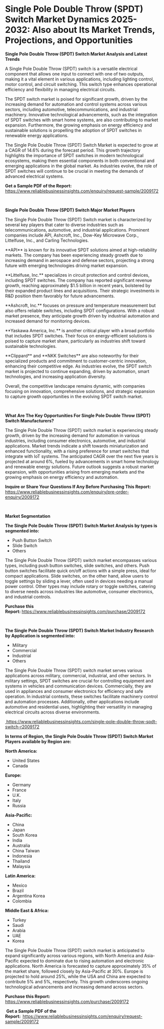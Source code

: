 <p><h1>Single Pole Double Throw (SPDT) Switch Market Dynamics 2025-2032: Also about Its Market Trends, Projections, and Opportunities</h1></p><p><strong>Single Pole Double Throw (SPDT) Switch Market Analysis and Latest Trends</strong></p>
<p><p>A Single Pole Double Throw (SPDT) switch is a versatile electrical component that allows one input to connect with one of two outputs, making it a vital element in various applications, including lighting control, motor control, and circuit switching. This switch type enhances operational efficiency and flexibility in managing electrical circuits.</p><p>The SPDT switch market is poised for significant growth, driven by the increasing demand for automation and control systems across various sectors, including automotive, telecommunications, and industrial machinery. Innovative technological advancements, such as the integration of SPDT switches with smart home systems, are also contributing to market expansion. Furthermore, the growing emphasis on energy efficiency and sustainable solutions is propelling the adoption of SPDT switches in renewable energy applications.</p><p>The Single Pole Double Throw (SPDT) Switch Market is expected to grow at a CAGR of 14.6% during the forecast period. This growth trajectory highlights the importance of SPDT switches in modern technological ecosystems, making them essential components in both conventional and emerging applications in the global market. As industries evolve, the role of SPDT switches will continue to be crucial in meeting the demands of advanced electrical systems.</p></p>
<p><strong>Get a Sample PDF of the Report:&nbsp;</strong> <a href="https://www.reliablebusinessinsights.com/enquiry/request-sample/2009172?utm_campaign=3679&utm_medium=2&utm_source=Github&utm_content=ia&utm_term=16042025&utm_id=single-pole-double-throw-spdt-switch">https://www.reliablebusinessinsights.com/enquiry/request-sample/2009172</a></p>
<p>&nbsp;</p>
<p><strong>Single Pole Double Throw (SPDT) Switch Major Market Players</strong></p>
<p><p>The Single Pole Double Throw (SPDT) Switch market is characterized by several key players that cater to diverse industries such as telecommunications, automotive, and industrial applications. Prominent companies include API, Ashcroft, Inc., Dow-Key Microwave Corp., Littelfuse, Inc., and Carling Technologies.</p><p>**API** is known for its innovative SPDT solutions aimed at high-reliability markets. The company has been experiencing steady growth due to increasing demand in aerospace and defense sectors, projecting a strong future with emerging technologies driving market expansion.</p><p>**Littelfuse, Inc.** specializes in circuit protection and control devices, including SPDT switches. The company has reported significant revenue growth, reaching approximately $1.5 billion in recent years, bolstered by their expanded product lines and acquisitions. Their strategic investments in R&D position them favorably for future advancements.</p><p>**Ashcroft, Inc.** focuses on pressure and temperature measurement but also offers reliable switches, including SPDT configurations. With a robust market presence, they anticipate growth driven by industrial automation and increased demand for monitoring devices.</p><p>**Yaskawa America, Inc.** is another critical player with a broad portfolio that includes SPDT switches. Their focus on energy-efficient solutions is poised to capture market share, particularly as industries shift toward sustainable technologies.</p><p>**Clippard** and **NKK Switches** are also noteworthy for their specialized products and commitment to customer-centric innovation, enhancing their competitive edge. As industries evolve, the SPDT switch market is projected to continue expanding, driven by automation, smart technologies, and increasing application diversity. </p><p>Overall, the competitive landscape remains dynamic, with companies focusing on innovation, comprehensive solutions, and strategic expansion to capture growth opportunities in the evolving SPDT switch market.</p></p>
<p>&nbsp;</p>
<p><strong>What Are The Key Opportunities For Single Pole Double Throw (SPDT) Switch Manufacturers?</strong></p>
<p><p>The Single Pole Double Throw (SPDT) switch market is experiencing steady growth, driven by the increasing demand for automation in various industries, including consumer electronics, automotive, and industrial applications. Market trends indicate a shift towards miniaturization and enhanced functionality, with a rising preference for smart switches that integrate with IoT systems. The anticipated CAGR over the next five years is projected at around 6%, fueled by advancements in smart home technology and renewable energy solutions. Future outlook suggests a robust market expansion, with opportunities arising from emerging markets and the growing emphasis on energy efficiency and automation.</p></p>
<p><strong>Inquire or Share Your Questions If Any Before Purchasing This Report:</strong> <a href="https://www.reliablebusinessinsights.com/enquiry/pre-order-enquiry/2009172?utm_campaign=3679&utm_medium=2&utm_source=Github&utm_content=ia&utm_term=16042025&utm_id=single-pole-double-throw-spdt-switch">https://www.reliablebusinessinsights.com/enquiry/pre-order-enquiry/2009172</a></p>
<p>&nbsp;</p>
<p><strong>Market Segmentation</strong></p>
<p><strong>The Single Pole Double Throw (SPDT) Switch Market Analysis by types is segmented into:</strong></p>
<p><ul><li>Push Button Switch</li><li>Slide Switch</li><li>Others</li></ul></p>
<p><p>The Single Pole Double Throw (SPDT) switch market encompasses various types, including push button switches, slide switches, and others. Push button switches facilitate quick on/off actions with a simple press, ideal for compact applications. Slide switches, on the other hand, allow users to toggle settings by sliding a lever, often used in devices needing a manual power control. Other types may include rotary or toggle switches, catering to diverse needs across industries like automotive, consumer electronics, and industrial controls.</p></p>
<p><strong>Purchase this Report:&nbsp;</strong><a href="https://www.reliablebusinessinsights.com/purchase/2009172?utm_campaign=3679&utm_medium=2&utm_source=Github&utm_content=ia&utm_term=16042025&utm_id=single-pole-double-throw-spdt-switch">https://www.reliablebusinessinsights.com/purchase/2009172</a></p>
<p>&nbsp;</p>
<p><strong>The Single Pole Double Throw (SPDT) Switch Market Industry Research by Application is segmented into:</strong></p>
<p><ul><li>Military</li><li>Commercial</li><li>Industrial</li><li>Others</li></ul></p>
<p><p>The Single Pole Double Throw (SPDT) switch market serves various applications across military, commercial, industrial, and other sectors. In military settings, SPDT switches are crucial for controlling equipment and systems in vehicles and communication devices. Commercially, they are used in appliances and consumer electronics for efficiency and safe operation. In industrial contexts, these switches facilitate machinery control and automation processes. Additionally, other applications include automotive and residential uses, highlighting their versatility in managing electrical circuits across diverse environments.</p></p>
<p><a href="https://www.reliablebusinessinsights.com/single-pole-double-throw-spdt-switch-r2009172?utm_campaign=3679&utm_medium=2&utm_source=Github&utm_content=ia&utm_term=16042025&utm_id=single-pole-double-throw-spdt-switch">&nbsp;https://www.reliablebusinessinsights.com/single-pole-double-throw-spdt-switch-r2009172</a></p>
<p><strong>In terms of Region, the Single Pole Double Throw (SPDT) Switch Market Players available by Region are:</strong></p>
<p>
    <p> <strong> North America: </strong>
        <ul>
            <li>United States</li>
            <li>Canada</li>
        </ul>
        </p> 
    <p> <strong> Europe: </strong>
        <ul>
            <li>Germany</li>
            <li>France</li>
            <li>U.K.</li>
            <li>Italy</li>
            <li>Russia</li>
        </ul>
        </p> 
    <p> <strong> Asia-Pacific: </strong>
        <ul>
            <li>China</li>
            <li>Japan</li>
            <li>South Korea</li>
            <li>India</li>
            <li>Australia</li>
            <li>China Taiwan</li>
            <li>Indonesia</li>
            <li>Thailand</li>
            <li>Malaysia</li>
        </ul>
        </p> 
    <p> <strong> Latin America: </strong>
        <ul>
            <li>Mexico</li>
            <li>Brazil</li>
            <li>Argentina Korea</li>
            <li>Colombia</li>
        </ul>
        </p> 
    <p> <strong> Middle East & Africa: </strong>
        <ul>
            <li>Turkey</li>
            <li>Saudi</li>
            <li>Arabia</li>
            <li>UAE</li>
            <li>Korea</li>
        </ul>
    </p>
    </p>
<p><p>The Single Pole Double Throw (SPDT) switch market is anticipated to expand significantly across various regions, with North America and Asia-Pacific expected to dominate due to rising automation and electronic applications. North America is forecasted to capture approximately 35% of the market share, followed closely by Asia-Pacific at 30%. Europe is projected to hold around 25%, while the USA and China are expected to contribute 5% and 5%, respectively. This growth underscores ongoing technological advancements and increasing demand across sectors.</p></p>
<p><strong>Purchase this Report: </strong><a href="https://www.reliablebusinessinsights.com/purchase/2009172?utm_campaign=3679&utm_medium=2&utm_source=Github&utm_content=ia&utm_term=16042025&utm_id=single-pole-double-throw-spdt-switch">https://www.reliablebusinessinsights.com/purchase/2009172</a></p>
<p>&nbsp;<strong>Get a Sample PDF of the Report:&nbsp;&nbsp;</strong><a href="https://www.reliablebusinessinsights.com/enquiry/request-sample/2009172?utm_campaign=3679&utm_medium=2&utm_source=Github&utm_content=ia&utm_term=16042025&utm_id=single-pole-double-throw-spdt-switch">https://www.reliablebusinessinsights.com/enquiry/request-sample/2009172</a></p>
<p><strong></strong></p>
<p><p></p><p></p><p></p></p>